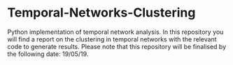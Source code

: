 # Temporal-Networks-Clustering
Python implementation of temporal network analysis.
In this repository you will find a report on the clustering in temporal networks with the relevant code to generate results.
Please note that this repository will be finalised by the following date: 19/05/19. 
